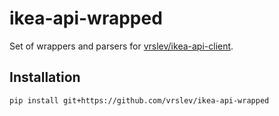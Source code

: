 # ikea-api-wrapped

Set of wrappers and parsers for [vrslev/ikea-api-client](https://github.com/vrslev/ikea-api-client).

## Installation

```bash
pip install git+https://github.com/vrslev/ikea-api-wrapped
```
